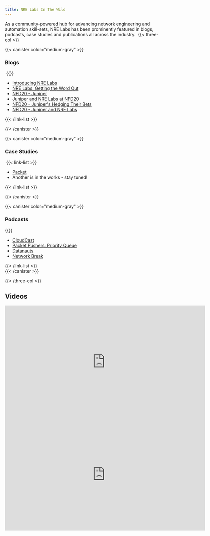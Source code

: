 ```yaml
---
title: NRE Labs In The Wild
---
```

As a community-powered hub for advancing network engineering and automation skill-sets, NRE Labs has been prominently featured in blogs, podcasts, case studies and publications all across the industry.
﻿
{{< three-col >}} 

{{< canister color="medium-gray" >}}

### Blogs
﻿
{{<link-list>}}

* [Introducing NRE Labs](https://forums.juniper.net/t5/Enterprise-Cloud-and/Introducing-NRE-Labs/ba-p/381850)
* [NRE Labs: Getting the Word Out](https://forums.juniper.net/t5/Enterprise-Cloud-and/Network-Reliability-Engineering-Getting-The-Word-Out/ba-p/461397)
* [NFD20 - Juniper](https://ciscoredes.com.br/2019/02/20/blog-nfd20-juniper/)
* [Juniper and NRE Labs at NFD20](https://www.bytesofcloud.net/2019/03/juniper-nrelabs-nfd20/)
* [NFD20 - Juniper's Hedging Their Bets](https://wirelessnick.com/2019/02/20/network-field-day-20-recap-junipers-hedging-their-bets/)
* [NFD20 - Juniper and NRE Labs](https://gingmar.wordpress.com/2019/02/16/juniper-nre-lab/)

{{< /link-list >}}  

{{< /canister >}}  

{{< canister color="medium-gray" >}}﻿

### Case Studies
﻿
{{< link-list >}}

* [Packet](https://www.packet.com/media/images/5MxC-dkyh.labcoats.jpg)
* Another is in the works - stay tuned!

{{< /link-list >}}  

{{< /canister >}}  

{{< canister color="medium-gray" >}}

### Podcasts

{{<link-list>}}

* [CloudCast](https://www.thecloudcast.net/2019/04/network-reliability-engineering-nre-nre.html)
* [Packet Pushers: Priority Queue](https://packetpushers.net/podcast/pq-158-introducing-nre-labs-for-network-automation-training/)
* [Datanauts](https://packetpushers.net/podcast/datanauts-170-nre-labs-a-first-step-for-network-automation-training/)
* [Network Break](https://packetpushers.net/podcast/network-break-206-bloomberg-doubles-down-on-hardware-hacks-juniper-goes-multicloud/)

{{< /link-list >}}  
﻿
{{< /canister >}}  

{{< /three-col >}}

## Videos

<iframe src="https://player.vimeo.com/video/329076987" width="640" height="360" frameborder="0" allow="autoplay; fullscreen" allowfullscreen></iframe>

<iframe src="https://player.vimeo.com/video/317165009" width="640" height="360" frameborder="0" allow="autoplay; fullscreen" allowfullscreen></iframe>

